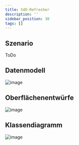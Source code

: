 ```yaml
---
title: S4D-Refresher
description: ''
sidebar_position: 30
tags: []
---
```


## Szenario
ToDo

## Datenmodell
![image](https://user-images.githubusercontent.com/47243617/210216629-580e8620-a417-4b93-901b-dd592ece74f9.png)

## Oberflächenentwürfe
![image](https://user-images.githubusercontent.com/47243617/210216768-66960815-d956-4791-8067-76dfdf3cebf1.png)

## Klassendiagramm
![image](https://user-images.githubusercontent.com/47243617/210217981-113813cb-dffa-4c5b-8695-904b160ab3aa.png)

